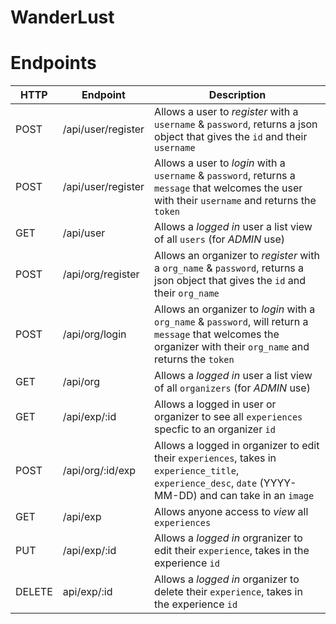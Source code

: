 # WanderLust

# Endpoints

| HTTP | Endpoint | Description |
|------|----------|-------------|
|POST |/api/user/register |Allows a user to _register_ with a `username` & `password`, returns a json object that gives the `id` and their `username` |
|POST |/api/user/register |Allows a user to _login_ with a `username` & `password`, returns a `message` that welcomes the user with their `username` and returns the `token` |
|GET |/api/user |Allows a _logged in_ user a list view of all `users` (for *ADMIN* use) | 
|POST |/api/org/register |Allows an organizer to _register_ with a `org_name` & `password`, returns a json object that gives the `id` and their `org_name` |
|POST |/api/org/login |Allows an organizer to _login_ with a `org_name` & `password`, will return a `message` that welcomes the organizer with their `org_name` and returns the `token` |
|GET |/api/org | Allows a _logged in_ user a list view of all `organizers` (for *ADMIN* use) |
|GET |/api/exp/:id |Allows a logged in user or organizer to see all `experiences` specfic to an organizer `id` |
|POST |/api/org/:id/exp |Allows a logged in organizer to edit their `experiences`, takes in `experience_title`, `experience_desc`, `date` (YYYY-MM-DD) and can take in an `image` |
|GET |/api/exp |Allows anyone access to _view_ all `experiences` |
|PUT |/api/exp/:id | Allows a _logged in_ orgranizer to edit their `experience`, takes in the experience `id` |
|DELETE |api/exp/:id | Allows a _logged in_ organizer to delete their `experience`, takes in the experience `id` |
